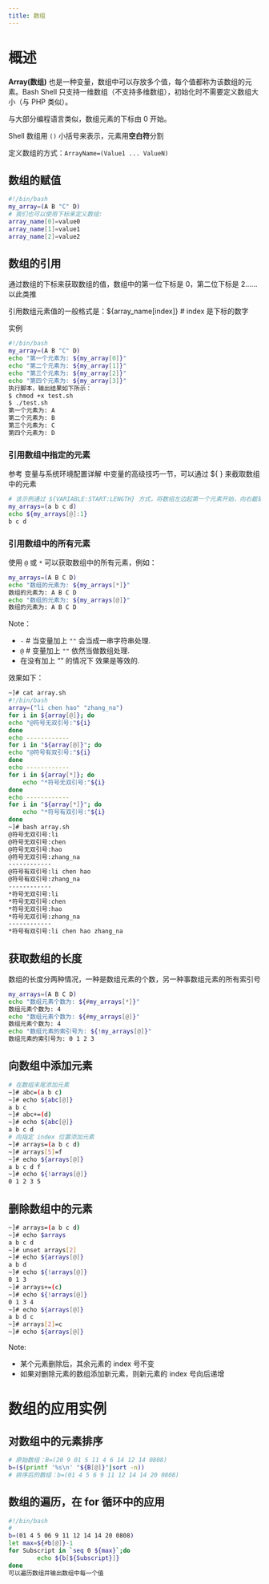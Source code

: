 ```yaml
---
title: 数组
---
```


# 概述

**Array(数组)** 也是一种变量，数组中可以存放多个值，每个值都称为该数组的元素。Bash Shell 只支持一维数组（不支持多维数组），初始化时不需要定义数组大小（与 PHP 类似）。

与大部分编程语言类似，数组元素的下标由 0 开始。

Shell 数组用 `()` 小括号来表示，元素用**空白符**分割

定义数组的方式：`ArrayName=(Value1 ... ValueN)`

## 数组的赋值

```bash
#!/bin/bash
my_array=(A B "C" D)
# 我们也可以使用下标来定义数组:
array_name[0]=value0
array_name[1]=value1
array_name[2]=value2
```

## 数组的引用

通过数组的下标来获取数组的值，数组中的第一位下标是 0，第二位下标是 2......以此类推

引用数组元素值的一般格式是：${array_name\[index]} # index 是下标的数字

实例

```bash
#!/bin/bash
my_array=(A B "C" D)
echo "第一个元素为: ${my_array[0]}"
echo "第二个元素为: ${my_array[1]}"
echo "第三个元素为: ${my_array[2]}"
echo "第四个元素为: ${my_array[3]}"
执行脚本，输出结果如下所示：
$ chmod +x test.sh
$ ./test.sh
第一个元素为: A
第二个元素为: B
第三个元素为: C
第四个元素为: D
```

### 引用数组中指定的元素

参考 变量与系统环境配置详解 中变量的高级技巧一节，可以通过 ${ } 来截取数组中的元素

```bash
# 该示例通过 ${VARIABLE:START:LENGTH} 方式，将数组左边起第一个元素开始，向右截取到末尾的所有元素，并 echo 出来。
my_arrays=(a b c d)
echo ${my_arrays[@]:1}
b c d
```

### 引用数组中的所有元素

使用 `@` 或 `*` 可以获取数组中的所有元素，例如：

```bash
my_arrays=(A B C D)
echo "数组的元素为: ${my_arrays[*]}"
数组的元素为: A B C D
echo "数组的元素为: ${my_arrays[@]}"
数组的元素为: A B C D
```

Note：

- `-` # 当变量加上 `""` 会当成一串字符串处理.
- `@` # 变量加上 `""` 依然当做数组处理.
- 在没有加上 “” 的情况下 效果是等效的.

效果如下：

```bash
~]# cat array.sh
#!/bin/bash
array=("li chen hao" "zhang_na")
for i in ${array[@]}; do
echo "@符号无双引号:"${i}
done
echo ------------
for i in "${array[@]}"; do
echo "@符号有双引号:"${i}
done
echo ------------
for i in ${array[*]}; do
	echo "*符号无双引号:"${i}
done
echo ------------
for i in "${array[*]}"; do
	echo "*符号有双引号:"${i}
done
~]# bash array.sh
@符号无双引号:li
@符号无双引号:chen
@符号无双引号:hao
@符号无双引号:zhang_na
------------
@符号有双引号:li chen hao
@符号有双引号:zhang_na
------------
*符号无双引号:li
*符号无双引号:chen
*符号无双引号:hao
*符号无双引号:zhang_na
------------
*符号有双引号:li chen hao zhang_na
```

## 获取数组的长度

数组的长度分两种情况，一种是数组元素的个数，另一种事数组元素的所有索引号

```bash
my_arrays=(A B C D)
echo "数组元素个数为: ${#my_arrays[*]}"
数组元素个数为: 4
echo "数组元素个数为: ${#my_arrays[@]}"
数组元素个数为: 4
echo "数组元素的索引号为: ${!my_arrays[@]}"
数组元素的索引号为: 0 1 2 3
```

## 向数组中添加元素

```bash
# 在数组末尾添加元素
~]# abc=(a b c)
~]# echo ${abc[@]}
a b c
~]# abc+=(d)
~]# echo ${abc[@]}
a b c d
# 向指定 index 位置添加元素
~]# arrays=(a b c d)
~]# arrays[5]=f
~]# echo ${arrays[@]}
a b c d f
~]# echo ${!arrays[@]}
0 1 2 3 5
```

## 删除数组中的元素

```bash
~]# arrays=(a b c d)
~]# echo $arrays
a b c d
~]# unset arrays[2]
~]# echo ${arrays[@]}
a b d
~]# echo ${!arrays[@]}
0 1 3
~]# arrays+=(c)
~]# echo ${!arrays[@]}
0 1 3 4
~]# echo ${arrays[@]}
a b d c
~]# arrays[2]=c
~]# echo ${arrays[@]}
```
Note:

- 某个元素删除后，其余元素的 index 号不变
- 如果对删除元素的数组添加新元素，则新元素的 index 号向后递增

# 数组的应用实例

## 对数组中的元素排序

```bash
# 原始数组：B=(20 9 01 5 11 4 6 14 12 14 0808)
b=($(printf '%s\n' "${B[@]}"|sort -n))
# 排序后的数组：b=(01 4 5 6 9 11 12 14 14 20 0808)
```

## 数组的遍历，在 for 循环中的应用

```bash
#!/bin/bash
#
b=(01 4 5 06 9 11 12 14 14 20 0808)
let max=${#b[@]}-1
for Subscript in `seq 0 ${max}`;do
        echo ${b[${Subscript}]}
done
可以遍历数组并输出数组中每一个值
```
